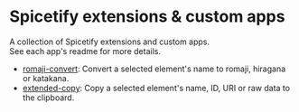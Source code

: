 # Spicetify extensions & custom apps

A collection of Spicetify extensions and custom apps.  
See each app's readme for more details.

-   [romaji-convert](./extensions/romaji-convert/README.md): Convert a selected element's name to romaji, hiragana or katakana.
-   [extended-copy](./extensions/extended-copy/README.md): Copy a selected element's name, ID, URI or raw data to the clipboard.
